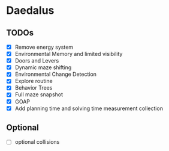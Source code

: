# Daedalus

## TODOs

- [x] Remove energy system
- [x] Environmental Memory and limited visibility
- [x] Doors and Levers
- [x] Dynamic maze shifting
- [x] Environmental Change Detection
- [x] Explore routine
- [x] Behavior Trees
- [x] Full maze snapshot
- [x] GOAP
- [x] Add planning time and solving time measurement collection

## Optional

- [ ] optional collisions
